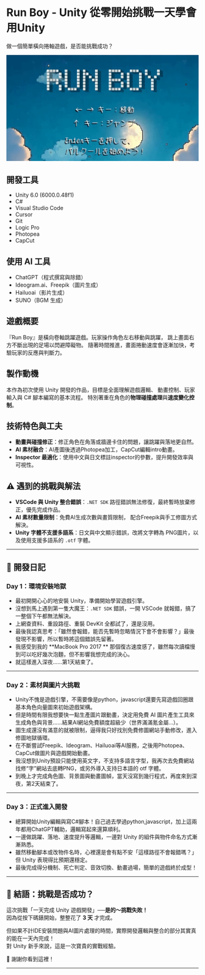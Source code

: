 # Run Boy - Unity 從零開始挑戰一天學會用Unity
做一個簡單橫向捲軸遊戲，是否能挑戰成功？

<img src="video/runboygif.gif" width="600" />

## 開發工具
- Unity 6.0 (6000.0.48f1)
- C#
- Visual Studio Code
- Cursor
- Git
- Logic Pro
- Photopea
- CapCut

## 使用 AI 工具
- ChatGPT（程式撰寫與除錯）
- Ideogram.ai、Freepik（圖片生成）
- Hailuoai（影片生成）
- SUNO（BGM 生成）

## 遊戲概要
『Run Boy』是橫向卷軸跳躍遊戲。玩家操作角色左右移動與跳躍，
跳上畫面右方不斷出現的足場以閃避障礙物。
隨著時間推進，畫面捲動速度會逐漸加快，考驗玩家的反應與判斷力。

## 製作動機
本作為初次使用 Unity 開發的作品，目標是全面理解遊戲邏輯、
動畫控制、玩家輸入與 C# 腳本編寫的基本流程。
特別著重在角色的**物理碰撞處理**與**速度變化控制**。

## 技術特色與工夫
- **動畫與碰撞修正**：修正角色在角落或牆邊卡住的問題，讓跳躍與落地更自然。
- **AI 素材融合**：AI產圖後透過Photopea加工，CapCut編輯intro動畫。
- **Inspector 最適化**：使用中文與日文標註inspector的參數，提升開發效率與可視性。

## ⚠️ 遇到的挑戰與解法
- **VSCode 與 Unity 整合錯誤**：`.NET SDK` 路徑錯誤無法修復，最終暫時放棄修正，優先完成作品。
- **AI 素材數量限制**：免費AI生成次數與畫質限制， 配合Freepik與手工修圖方式解決。
- **Unity 字體不支援多語系**：日文與中文顯示錯誤，改將文字轉為 PNG圖片，以及使用支援多語系的 `.otf` 字體。

---

## 📅 開發日記

### Day 1：環境安裝地獄  
- 最初開開心心的地安裝 Unity，準備開始學習遊戲引擎。  
- 沒想到馬上遇到第一隻大魔王：`.NET SDK` 錯誤，一開 VSCode 就報錯，搞了一整個下午都無法解決。  
- 上網查資料、重設路徑、重裝 DevKit 全都試了，還是沒用。  
- 最後我認真思考：「雖然會報錯，能否先暫時忽略情況下會不會影響？」最後發現不影響，所以暫時將這個錯誤先留著。  
- 我感受到我的 **MacBook Pro 2017 ** 那個復古速度感了，雖然每次讀檔慢到可以吃好幾次泡麵，但不影響我想完成的決心。  
- 就這樣進入深夜……第1天結束了。

---

### Day 2：素材與圖片大挑戰  
- Unity不愧是遊戲引擎，不需要像是python，javascript還要先寫遊戲回圈跟基本角色向量圖來初始遊戲架構。  
- 但是時間有限我想要快一點生產圖片跟動畫，決定用免費 AI 圖片產生工具來生成角色與背景……結果AI網站免費額度超級少（世界滿滿氪金屬...）。  
- 圖生成還沒有滿意的就被限制，逼得我只好找別免費修圖網站手動修改，進入修圖地獄循環。  
- 在不斷嘗試Freepik、Ideogram、Hailuoai等AI服務，之後用Photopea、CapCut做圖片與遊戲開始動畫。  
- 我沒想到Unity預設只能使用英文字，不支持多語言字型，我再次去免費網站找修“字”網站去底轉PNG，或另外導入支持日本語的 otf 字體。  
- 到晚上才完成角色圖、背景圖與動畫圖幀，當天沒寫到幾行程式，再度來到深夜，第2天結束了。

---

### Day 3：正式進入開發  
- 總算開始Unity編輯與寫C#腳本！自己過去學過python,javascript，加上這兩年都用ChatGPT輔助，邏輯寫起來還算順利。  
- 一邊做跳躍、落地、速度提升等邏輯，一邊對 Unity 的組件與物件命名方式漸漸熟悉。  
- 雖然移動腳本或改物件名時，心裡還是會有點不安「這樣路徑不會報錯嗎？」但 Unity 表現得比預期還穩定。  
- 最後完成得分機制、死亡判定、音效切換、動畫過場，簡單的遊戲終於成型！

---

## 🏁 結語：挑戰是否成功？
這次挑戰「一天完成 Unity 遊戲開發」──**是的～挑戰失敗！**  
因為從按下碼錶開始，整整花了 **3 天** 才完成。

但如果不計IDE安裝問題與AI圖片處理的時間，實際開發邏輯與整合的部分其實真的能在一天內完成！  
對 Unity 新手來說，這是一次寶貴的實戰經驗。

👏 謝謝你看到這裡！

---
